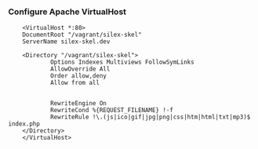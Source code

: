 ### Configure Apache VirtualHost

        <VirtualHost *:80>
        DocumentRoot "/vagrant/silex-skel"
        ServerName silex-skel.dev

        <Directory "/vagrant/silex-skel">
                Options Indexes Multiviews FollowSymLinks
                AllowOverride All
                Order allow,deny
                Allow from all


                RewriteEngine On
                RewriteCond %{REQUEST_FILENAME} !-f
                RewriteRule !\.(js|ico|gif|jpg|png|css|htm|html|txt|mp3)$ index.php
        </Directory>
        </VirtualHost>
